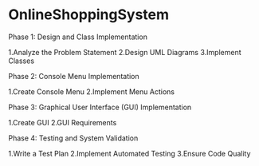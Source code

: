 # OnlineShoppingSystem

Phase 1: Design and Class Implementation

1.Analyze the Problem Statement
2.Design UML Diagrams
3.Implement Classes

Phase 2: Console Menu Implementation

1.Create Console Menu
2.Implement Menu Actions

Phase 3: Graphical User Interface (GUI) Implementation

1.Create GUI
2.GUI Requirements

Phase 4: Testing and System Validation

1.Write a Test Plan
2.Implement Automated Testing
3.Ensure Code Quality
